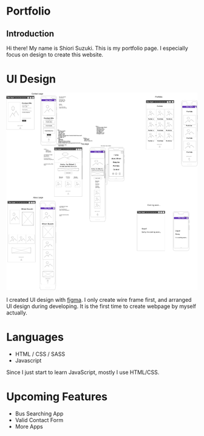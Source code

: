 # Portfolio

## Introduction

Hi there! My name is Shiori Suzuki. This is my portfolio page.
I especially focus on design to create this website.

# UI Design
![UI](./img/wireFrame.png)

I created UI design with [figma](https://www.figma.com/design/).
I only create wire frame first, and arranged UI design during developing. It is the first time to create webpage by myself actually.

# Languages
- HTML / CSS / SASS
- Javascript

Since I just start to learn JavaScript, mostly I use HTML/CSS.

# Upcoming Features
- Bus Searching App
- Valid Contact Form
- More Apps